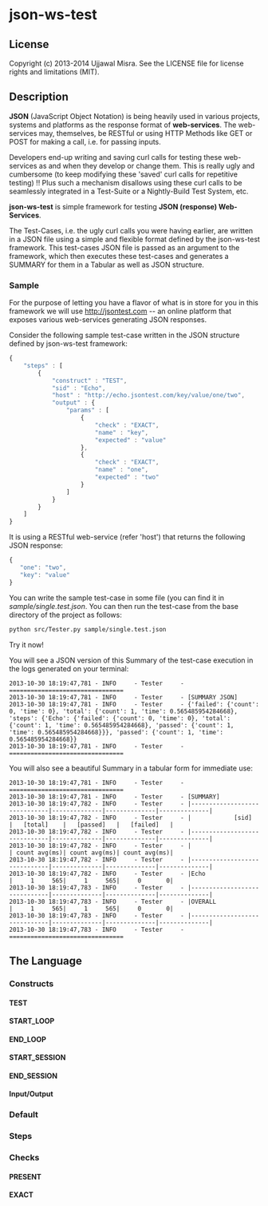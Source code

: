 # json-ws-test


## License

Copyright (c) 2013-2014 Ujjawal Misra. See the LICENSE file for license rights and limitations (MIT).


## Description

**JSON** (JavaScript Object Notation) is being heavily used in various projects, systems and platforms as the response format of **web-services**. The web-services may, themselves, be RESTful or using HTTP Methods like GET or POST for making a call, i.e. for passing inputs. 

Developers end-up writing and saving curl calls for testing these web-services as and when they develop or change them. This is really ugly and cumbersome (to keep modifying these 'saved' curl calls for repetitive testing) !! Plus such a mechanism disallows using these curl calls to be seamlessly integrated in a Test-Suite or a Nightly-Build Test System, etc.

**json-ws-test** is simple framework for testing **JSON (response) Web-Services**. 

The Test-Cases, i.e. the ugly curl calls you were having earlier, are written in a JSON file using a simple and flexible format defined by the json-ws-test framework. This test-cases JSON file is passed as an argument to the framework, which then executes these test-cases and generates a SUMMARY for them in a Tabular as well as JSON structure.


### Sample

For the purpose of letting you have a flavor of what is in store for you in this framework we will use http://jsontest.com -- an online platform that exposes various web-services generating JSON responses.

Consider the following sample test-case written in the JSON structure defined by json-ws-test framework:

```js
{
    "steps" : [
        {
            "construct" : "TEST",
            "sid" : "Echo",
            "host" : "http://echo.jsontest.com/key/value/one/two",
            "output" : {
                "params" : [
                    {
                        "check" : "EXACT",
                        "name" : "key",
                        "expected" : "value"
                    },
                    {
                        "check" : "EXACT",
                        "name" : "one",
                        "expected" : "two"
                    }
                ]
            } 
        }
    ]
}
```


It is using a RESTful web-service (refer 'host') that returns the following JSON response:

```js
{
   "one": "two",
   "key": "value"
}
```

You can write the sample test-case in some file (you can find it in *sample/single.test.json*. You can then run the test-case from the base directory of the project as follows:

```bash
python src/Tester.py sample/single.test.json
```

Try it now!

You will see a JSON version of this Summary of the test-case execution in the logs generated on your terminal:

```
2013-10-30 18:19:47,781 - INFO     - Tester     - ================================
2013-10-30 18:19:47,781 - INFO     - Tester     - [SUMMARY JSON]
2013-10-30 18:19:47,781 - INFO     - Tester     - {'failed': {'count': 0, 'time': 0}, 'total': {'count': 1, 'time': 0.565485954284668}, 'steps': {'Echo': {'failed': {'count': 0, 'time': 0}, 'total': {'count': 1, 'time': 0.565485954284668}, 'passed': {'count': 1, 'time': 0.565485954284668}}}, 'passed': {'count': 1, 'time': 0.565485954284668}}
2013-10-30 18:19:47,781 - INFO     - Tester     - ================================
```

You will also see a beautiful Summary in a tabular form for immediate use:

```
2013-10-30 18:19:47,781 - INFO     - Tester     - ================================
2013-10-30 18:19:47,781 - INFO     - Tester     - [SUMMARY]
2013-10-30 18:19:47,782 - INFO     - Tester     - |------------------------------|--------------|--------------|--------------|
2013-10-30 18:19:47,782 - INFO     - Tester     - |            [sid]             |   [total]    |   [passed]   |   [failed]   |
2013-10-30 18:19:47,782 - INFO     - Tester     - |------------------------------|--------------|--------------|--------------|
2013-10-30 18:19:47,782 - INFO     - Tester     - |                              | count avg(ms)| count avg(ms)| count avg(ms)|
2013-10-30 18:19:47,782 - INFO     - Tester     - |------------------------------|--------------|--------------|--------------|
2013-10-30 18:19:47,782 - INFO     - Tester     - |Echo                          |     1     565|     1     565|     0       0|
2013-10-30 18:19:47,783 - INFO     - Tester     - |------------------------------|--------------|--------------|--------------|
2013-10-30 18:19:47,783 - INFO     - Tester     - |OVERALL                       |     1     565|     1     565|     0       0|
2013-10-30 18:19:47,783 - INFO     - Tester     - |------------------------------|--------------|--------------|--------------|
2013-10-30 18:19:47,783 - INFO     - Tester     - ================================
```


## The Language

### Constructs

#### TEST

#### START_LOOP

#### END_LOOP

#### START_SESSION

#### END_SESSION

#### Input/Output

### Default

### Steps

### Checks

#### PRESENT

#### EXACT


